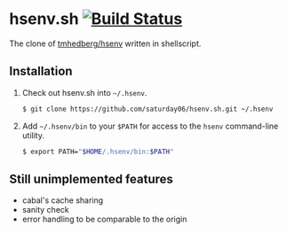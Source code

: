 hsenv.sh [![Build Status](https://travis-ci.org/saturday06/hsenv.sh.png?branch=master)](https://travis-ci.org/saturday06/hsenv.sh)
=============

The clone of [tmhedberg/hsenv](https://github.com/tmhedberg/hsenv) written in shellscript.

## Installation

1. Check out hsenv.sh into `~/.hsenv`.

    ~~~ sh
    $ git clone https://github.com/saturday06/hsenv.sh.git ~/.hsenv
    ~~~

2. Add `~/.hsenv/bin` to your `$PATH` for access to the `hsenv`
   command-line utility.

    ~~~ sh
    $ export PATH="$HOME/.hsenv/bin:$PATH"
    ~~~

## Still unimplemented features

- cabal's cache sharing
- sanity check
- error handling to be comparable to the origin
